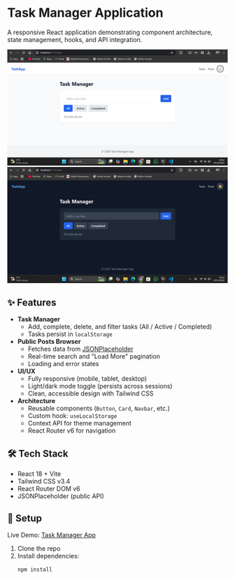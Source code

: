 # Task Manager Application

A responsive React application demonstrating component architecture, state management, hooks, and API integration.

![Light Mode](screenshots/light-mode.png)
![Dark Mode](screenshots/dark-mode.png)

## ✨ Features

- **Task Manager**
  - Add, complete, delete, and filter tasks (All / Active / Completed)
  - Tasks persist in `localStorage`
- **Public Posts Browser**
  - Fetches data from [JSONPlaceholder](https://jsonplaceholder.typicode.com/)
  - Real-time search and "Load More" pagination
  - Loading and error states
- **UI/UX**
  - Fully responsive (mobile, tablet, desktop)
  - Light/dark mode toggle (persists across sessions)
  - Clean, accessible design with Tailwind CSS
- **Architecture**
  - Reusable components (`Button`, `Card`, `Navbar`, etc.)
  - Custom hook: `useLocalStorage`
  - Context API for theme management
  - React Router v6 for navigation

## 🛠️ Tech Stack

- React 18 + Vite
- Tailwind CSS v3.4
- React Router DOM v6
- JSONPlaceholder (public API)

## 🚀 Setup

Live Demo: [Task Manager App](https://hesbonrandy.github.io/Week-3-MERN-Assignment/)

1. Clone the repo
2. Install dependencies:
   ```bash
   npm install